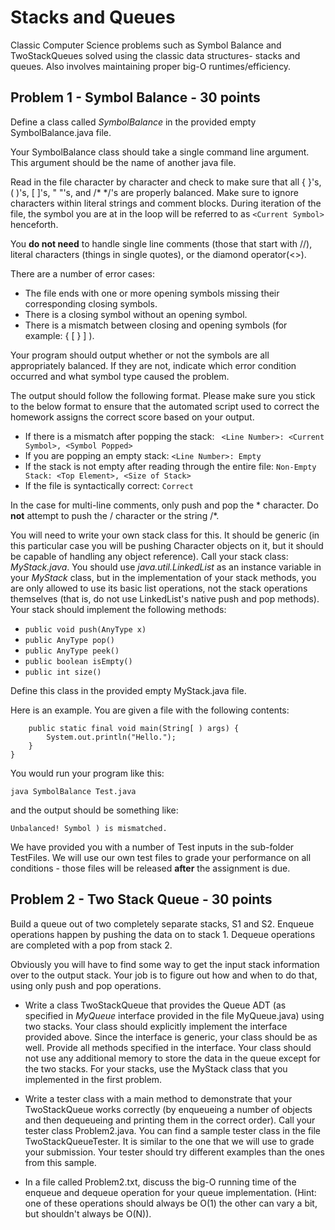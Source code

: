 # Stacks and Queues

Classic Computer Science problems such as Symbol Balance and TwoStackQueues solved using the classic data structures- stacks and queues. Also involves maintaining proper big-O runtimes/efficiency. 

## Problem 1 - Symbol Balance - 30 points

Define a class called *SymbolBalance* in the provided empty SymbolBalance.java file.

Your SymbolBalance class should take a single command line argument. This argument should be the name of another java file.

Read in the file character by character and check to make sure that all  { }'s, ( )'s, [ ]'s, " "'s, and /\* \*/'s are properly balanced. Make sure to ignore characters within literal strings and comment blocks. During iteration of the file, the symbol you are at in the loop will be referred to as ```<Current Symbol>``` henceforth.

You **do not need** to handle single line comments (those that start with //), literal characters (things in single quotes), or the diamond operator(<>).

There are a number of error cases:

* The file ends with one or more opening symbols missing their corresponding closing symbols.
* There is a closing symbol without an opening symbol.
* There is a mismatch between closing and opening symbols (for example: { [ } ] ).

Your program should output whether or not the symbols are all appropriately balanced.  If they are not, indicate which error condition occurred and what symbol type caused the problem. 

The output should follow the following format. Please make sure you stick to the below format to ensure that the automated script used to correct the homework assigns the correct score based on your output.

* If there is a mismatch after popping the stack: ``` <Line Number>: <Current Symbol>, <Symbol Popped>```
* If you are popping an empty stack: ```<Line Number>: Empty```
* If the stack is not empty after reading through the entire file: ```Non-Empty Stack: <Top Element>, <Size of Stack>```
* If the file is syntactically correct: ```Correct```

In the case for multi-line comments, only push and pop the * character. Do **not** attempt to push the / character or the string /*.

You will need to write your own stack class for this. It should be generic (in this particular case you will be pushing Character objects on it, but it should be capable of handling any object reference).  Call your stack class: *MyStack.java*. You should use *java.util.LinkedList* as an instance variable in your *MyStack* class, but in the implementation of your stack methods, you are only allowed to use its basic  list operations, not the stack operations themselves (that is, do not use LinkedList's native push and pop methods).  Your stack should implement the following methods:

* ```public void push(AnyType x)```
* ```public AnyType pop()```
* ```public AnyType peek()```
* ```public boolean isEmpty()```
* ```public int size()```

Define this class in the provided empty MyStack.java file.

Here is an example.  You are given a file with the following contents:

```public class Test{
    public static final void main(String[ ) args) { 
        System.out.println("Hello."); 
    } 
}
```

You would run your program like this:

```java SymbolBalance Test.java```

and the output should be something like:

```Unbalanced! Symbol ) is mismatched.```

We have provided you with a number of Test inputs in the sub-folder TestFiles. We will use our own test files to grade your performance on all conditions - those files will be released **after** the assignment is due.


## Problem 2 - Two Stack Queue - 30 points

Build a queue out of two completely separate stacks, S1 and S2. Enqueue operations happen by pushing the data on to stack 1.
Dequeue operations are completed with a pop from stack 2.  

Obviously you will have to find some way to get the input stack information over to the output stack.  Your job is to figure out how and when to do that, using only push and pop operations.

* Write a class TwoStackQueue that provides the Queue ADT (as specified in *MyQueue* interface provided in the file MyQueue.java) using two stacks. Your class should explicitly implement the interface provided above.  Since the interface is generic, your class should be as well. Provide all methods specified in the interface. Your class should not use any additional memory to store the data in the queue except for the two stacks. 
For your stacks, use the MyStack class that you implemented in the first problem.

* Write a tester class with a main method to demonstrate that your TwoStackQueue works correctly (by enqueueing a number of objects and then dequeueing and printing them in the correct order).   Call your tester class Problem2.java.  You can find a sample tester class in the file TwoStackQueueTester. It is similar to the one that we will use to grade your submission.
Your tester should try different examples than the ones from this sample.

* In a file called Problem2.txt, discuss the big-O running time of the enqueue and dequeue operation for your queue implementation. (Hint: one of these operations should always be O(1) the other can vary a bit, but shouldn't always be O(N)).
